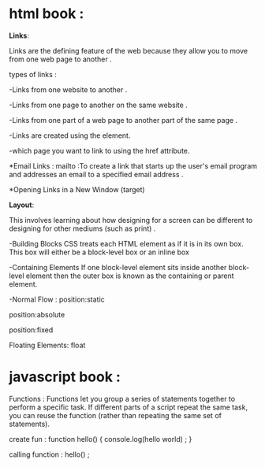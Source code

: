 # html book :

**Links**:

Links are the defining feature of the web
because they allow you to move from
one web page to another .

types of links :

-Links from one website to another .

-Links from one page to another on the same website .

-Links from one part of a web page to another part of the
same page .

-Links are created using the <a> element.

-which page you want to link to using the href attribute.

*Email Links :
mailto :To create a link that starts up
the user's email program and
addresses an email to a specified
email address .

*Opening Links in a New Window (target)



**Layout**:

This involves learning about how designing for a screen can be
different to designing for other mediums (such as print) .


-Building Blocks
CSS treats each HTML element as if it is in its
own box. This box will either be a block-level
box or an inline box


-Containing Elements
If one block-level element sits inside another
block-level element then the outer box is
known as the containing or parent element.



-Normal Flow :
position:static

position:absolute

position:fixed


Floating Elements:
float


# javascript book :

Functions :
Functions let you group a series of statements together to perform a
specific task. If different parts of a script repeat the same task, you can
reuse the function (rather than repeating the same set of statements). 

create fun :
function hello()
{
    console.log(hello world) ;
}


calling function :
hello() ;










